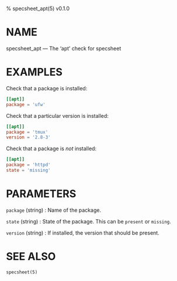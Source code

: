% specsheet_apt(5) v0.1.0


NAME
====

specsheet_apt — The ‘apt’ check for specsheet


EXAMPLES
========

Check that a package is installed:

```toml
[[apt]]
package = 'ufw'
```

Check that a particular version is installed:

```toml
[[apt]]
package = 'tmux'
version = '2.8-3'
```

Check that a package is _not_ installed:

```toml
[[apt]]
package = 'httpd'
state = 'missing'
```


PARAMETERS
==========

`package` (string)
: Name of the package.

`state` (string)
: State of the package. This can be `present` or `missing`.

`version` (string)
: If installed, the version that should be present.


SEE ALSO
========

`specsheet(5)`
